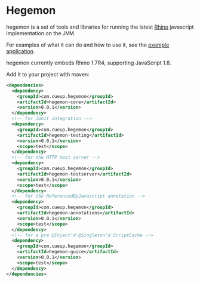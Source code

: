 # Hegemon

hegemon is a set of tools and libraries for running the latest [Rhino](https://developer.mozilla.org/en-US/docs/Rhino)
javascript implementation on the JVM.

For examples of what it can do and how to use it, see the [example application](https://github.com/Cue/hegemon-example).

hegemon currently embeds Rhino 1.7R4, supporting JavaScript 1.8.

Add it to your project with maven:

```xml
<dependencies>
  <dependency>
    <groupId>com.cueup.hegemon</groupId>
    <artifactId>hegemon-core</artifactId>
    <version>0.0.1</version>
  </dependency>
  <!-- for JUnit integration -->
  <dependency>
    <groupId>com.cueup.hegemon</groupId>
    <artifactId>hegemon-testing</artifactId>
    <version>0.0.1</version>
    <scope>test</scope>
  </dependency>
  <!-- for the HTTP test server -->
  <dependency>
    <groupId>com.cueup.hegemon</groupId>
    <artifactId>hegemon-testserver</artifactId>
    <version>0.0.1</version>
    <scope>test</scope>
  </dependency>
  <!-- for the ReferencedByJavascript annotation -->
  <dependency>
    <groupId>com.cueup.hegemon</groupId>
    <artifactId>hegemon-annotations</artifactId>
    <version>0.0.1</version>
    <scope>test</scope>
  </dependency>
  <!-- for a pre @Inject'd @Singleton'd ScriptCache -->
  <dependency>
    <groupId>com.cueup.hegemon</groupId>
    <artifactId>hegemon-guice</artifactId>
    <version>0.0.1</version>
    <scope>test</scope>
  </dependency>
</dependencies>
```
